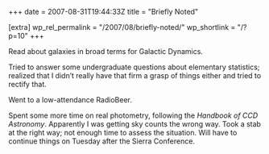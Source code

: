 +++
date = 2007-08-31T19:44:33Z
title = "Briefly Noted"

[extra]
wp_rel_permalink = "/2007/08/briefly-noted/"
wp_shortlink = "/?p=10"
+++

Read about galaxies in broad terms for Galactic Dynamics.

Tried to answer some undergraduate questions about elementary statistics;
realized that I didn’t really have that firm a grasp of things either and
tried to rectify that.

Went to a low-attendance RadioBeer.

Spent some more time on real photometry, following the _Handbook of CCD
Astronomy_. Apparently I was getting sky counts the wrong way. Took a stab at
the right way; not enough time to assess the situation. Will have to continue
things on Tuesday after the Sierra Conference.
